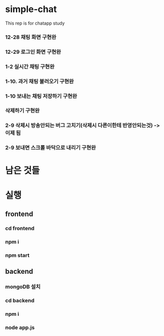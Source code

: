 # simple-chat
This rep is for chatapp study


### 12-28 채팅 화면 구현완 ###
### 12-29 로그인 화면 구현완 ###

### 1-2 실시간 채팅 구현완 ###
### 1-10. 과거 채팅 불러오기 구현완 ###
### 1-10 보내는 채팅 저장하기 구현완 ###
### 삭제하기 구현완 ###
### 2-9 삭제시 방송안되는 버그 고치기(삭제시 다른이한테 반영안되는것) -> 이제 됨 ###
### 2-9 보내면 스크롤 바닥으로 내리기 구현완 ###


# 남은 것들
### ###


# 실행

## frontend ##
### cd frontend ###
### npm i ###
### npm start ###

## backend ##
### mongoDB 설치 ###
### cd backend ###
### npm i ###
### node app.js ###

